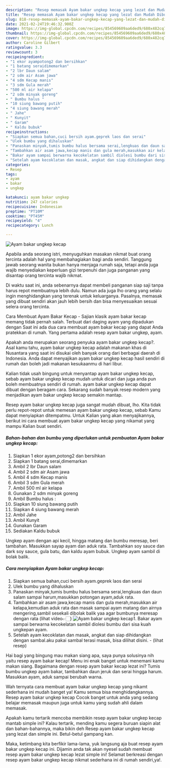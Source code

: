```yaml
---
description: "Resep memasak Ayam bakar ungkep kecap yang lezat dan Mudah Dibuat"
title: "Resep memasak Ayam bakar ungkep kecap yang lezat dan Mudah Dibuat"
slug: 818-resep-memasak-ayam-bakar-ungkep-kecap-yang-lezat-dan-mudah-dibuat
date: 2021-02-24T19:46:32.900Z
image: https://img-global.cpcdn.com/recipes/854569609aa6ded9/680x482cq70/ayam-bakar-ungkep-kecap-foto-resep-utama.jpg
thumbnail: https://img-global.cpcdn.com/recipes/854569609aa6ded9/680x482cq70/ayam-bakar-ungkep-kecap-foto-resep-utama.jpg
cover: https://img-global.cpcdn.com/recipes/854569609aa6ded9/680x482cq70/ayam-bakar-ungkep-kecap-foto-resep-utama.jpg
author: Caroline Gilbert
ratingvalue: 3.3
reviewcount: 3
recipeingredient:
- "1 ekor ayampotong2 dan bersihkan"
- "1 batang seraidimemarkan"
- "2 lbr Daun salam"
- "2 sdm air Asam jawa"
- "4 sdm Kecap manis"
- "3 sdm Gula merah"
- "500 ml air kelapa"
- "2 sdm minyak goreng"
- " Bumbu halus "
- "10 siung bawang putih"
- "4 siung bawang merah"
- " Jahe"
- " Kunyit"
- " Garam"
- " Kaldu bubuk"
recipeinstructions:
- "Siapkan semua bahan,cuci bersih ayam.geprek laos dan serai"
- "Ulek bumbu yang dihaluskan"
- "Panaskan minyak,tumis bumbu halus bersama serai,lengkuas dan daun salam sampai harum,masukkan potongan ayam,aduk rata."
- "Tambahkan air asam jawa,kecap manis dan gula merah,masukkan air kelapa,kemudian aduk rata dan masak sampai ayam matang dan airnya mengering,sambil sesekali dibolak balik yaa agar bumbunya meresap dengan rata (lihat video👉🏻)"
- "Bakar ayam sampai berwarna kecokelatan sambil diolesi bumbu dari sisa kuah ungkepan ayam."
- "Setelah ayam kecoklatan dan masak, angkat dan siap dihidangkan dengan sambal.aku pakai sambal terasi masak, bisa dilihat disini.           (lihat resep)"
categories:
- Resep
tags:
- ayam
- bakar
- ungkep

katakunci: ayam bakar ungkep 
nutrition: 247 calories
recipecuisine: Indonesian
preptime: "PT10M"
cooktime: "PT45M"
recipeyield: "4"
recipecategory: Lunch

---
```



![Ayam bakar ungkep kecap](https://img-global.cpcdn.com/recipes/854569609aa6ded9/680x482cq70/ayam-bakar-ungkep-kecap-foto-resep-utama.jpg)

Apabila anda seorang istri, menyuguhkan masakan nikmat buat orang tercinta adalah hal yang membahagiakan bagi anda sendiri. Tanggung jawab seorang  wanita bukan hanya menjaga rumah saja, tetapi anda juga wajib menyediakan keperluan gizi terpenuhi dan juga panganan yang disantap orang tercinta wajib nikmat.

Di waktu  saat ini, anda sebenarnya dapat membeli panganan siap saji tanpa harus repot membuatnya lebih dulu. Namun ada juga lho orang yang selalu ingin menghidangkan yang terenak untuk keluarganya. Pasalnya, memasak yang dibuat sendiri akan jauh lebih bersih dan bisa menyesuaikan sesuai selera orang tercinta. 

Cara Membuat Ayam Bakar Kecap - Sajian klasik ayam bakar kecap memang tidak pernah salah. Terbuat dari daging ayam yang dipadukan dengan Saat ini ada dua cara membuat ayam bakar kecap yang dapat Anda pratekkan di rumah. Yang pertama adalah resep ayam bakar ungkep, ayam.

Apakah anda merupakan seorang penyuka ayam bakar ungkep kecap?. Asal kamu tahu, ayam bakar ungkep kecap adalah makanan khas di Nusantara yang saat ini disukai oleh banyak orang dari berbagai daerah di Indonesia. Anda dapat menyajikan ayam bakar ungkep kecap hasil sendiri di rumah dan boleh jadi makanan kesukaanmu di hari libur.

Kalian tidak usah bingung untuk menyantap ayam bakar ungkep kecap, sebab ayam bakar ungkep kecap mudah untuk dicari dan juga anda pun boleh membuatnya sendiri di rumah. ayam bakar ungkep kecap dapat dibuat dengan beragam cara. Sekarang sudah banyak resep modern yang menjadikan ayam bakar ungkep kecap semakin mantap.

Resep ayam bakar ungkep kecap juga sangat mudah dibuat, lho. Kita tidak perlu repot-repot untuk memesan ayam bakar ungkep kecap, sebab Kamu dapat menyiapkan ditempatmu. Untuk Kalian yang akan menyajikannya, berikut ini cara membuat ayam bakar ungkep kecap yang nikamat yang mampu Kalian buat sendiri.

<!--inarticleads1-->

##### Bahan-bahan dan bumbu yang diperlukan untuk pembuatan Ayam bakar ungkep kecap:

1. Siapkan 1 ekor ayam,potong2 dan bersihkan
1. Siapkan 1 batang serai,dimemarkan
1. Ambil 2 lbr Daun salam
1. Ambil 2 sdm air Asam jawa
1. Ambil 4 sdm Kecap manis
1. Ambil 3 sdm Gula merah
1. Ambil 500 ml air kelapa
1. Gunakan 2 sdm minyak goreng
1. Ambil  Bumbu halus :
1. Siapkan 10 siung bawang putih
1. Siapkan 4 siung bawang merah
1. Ambil  Jahe
1. Ambil  Kunyit
1. Gunakan  Garam
1. Sediakan  Kaldu bubuk


Ungkep ayam dengan api kecil, hingga matang dan bumbu meresap, beri tambahan. Masukkan sayap ayam dan aduk rata. Tambahkan soy sauce dan dark soy sauce, gula batu, dan kaldu ayam bubuk. Ungkep ayam sambil di bolak balik. 

<!--inarticleads2-->

##### Cara menyiapkan Ayam bakar ungkep kecap:

1. Siapkan semua bahan,cuci bersih ayam.geprek laos dan serai
1. Ulek bumbu yang dihaluskan
1. Panaskan minyak,tumis bumbu halus bersama serai,lengkuas dan daun salam sampai harum,masukkan potongan ayam,aduk rata.
1. Tambahkan air asam jawa,kecap manis dan gula merah,masukkan air kelapa,kemudian aduk rata dan masak sampai ayam matang dan airnya mengering,sambil sesekali dibolak balik yaa agar bumbunya meresap dengan rata (lihat video👉🏻)
<img src="//assets-global.cpcdn.com/assets/icons/button_play-2c75c40dde080a61004c1f40b05d8f140eaff45d7e9e6481dc71c63d2e7c4909.png" alt="Ayam bakar ungkep kecap">1. Bakar ayam sampai berwarna kecokelatan sambil diolesi bumbu dari sisa kuah ungkepan ayam.
1. Setelah ayam kecoklatan dan masak, angkat dan siap dihidangkan dengan sambal.aku pakai sambal terasi masak, bisa dilihat disini. -           (lihat resep)


Hai bagi yang bingung mau makan siang apa, saya punya solusinya nih yaitu resep ayam bakar kecap! Menu ini enak banget untuk menemani kamu makan siang. Bagaimana dengan resep ayam bakar kecap lezat ini? Tumis bumbu ungkep ayam bakar, tambahkan daun jeruk dan serai hingga harum. Masukkan ayam, aduk sampai berubah warna. 

Wah ternyata cara membuat ayam bakar ungkep kecap yang nikamt sederhana ini mudah banget ya! Kamu semua bisa menghidangkannya. Resep ayam bakar ungkep kecap Cocok banget untuk anda yang sedang belajar memasak maupun juga untuk kamu yang sudah ahli dalam memasak.

Apakah kamu tertarik mencoba membikin resep ayam bakar ungkep kecap mantab simple ini? Kalau tertarik, mending kamu segera buruan siapin alat dan bahan-bahannya, maka bikin deh Resep ayam bakar ungkep kecap yang lezat dan simple ini. Betul-betul gampang kan. 

Maka, ketimbang kita berfikir lama-lama, yuk langsung aja buat resep ayam bakar ungkep kecap ini. Dijamin anda tak akan nyesel sudah membuat resep ayam bakar ungkep kecap lezat simple ini! Selamat berkreasi dengan resep ayam bakar ungkep kecap nikmat sederhana ini di rumah sendiri,ya!.

